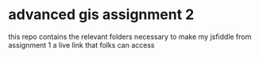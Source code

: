 # advanced gis assignment 2

this repo contains the relevant folders necessary to make my jsfiddle from assignment 1 a live link that folks can access

